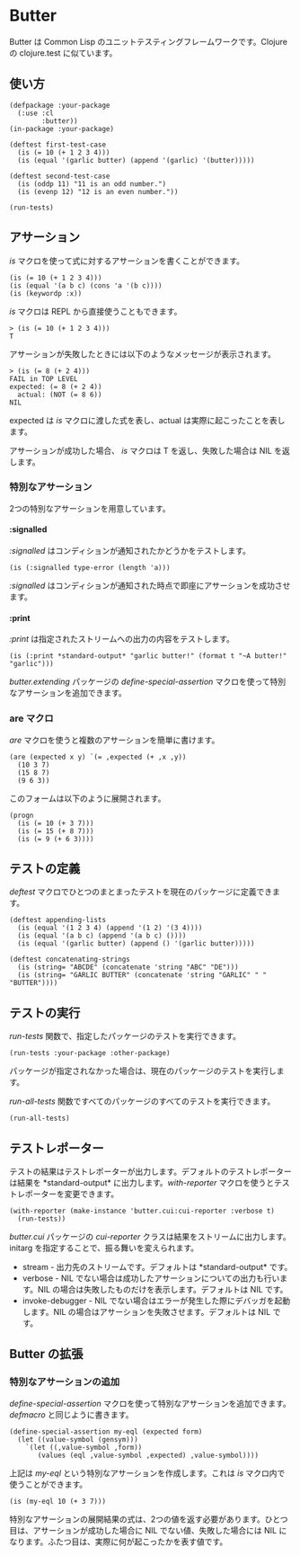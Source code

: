 # Butter

Butter は Common Lisp のユニットテスティングフレームワークです。Clojure の clojure.test に似ています。

## 使い方

    (defpackage :your-package
      (:use :cl
            :butter))
    (in-package :your-package)

    (deftest first-test-case
      (is (= 10 (+ 1 2 3 4)))
      (is (equal '(garlic butter) (append '(garlic) '(butter)))))

    (deftest second-test-case
      (is (oddp 11) "11 is an odd number.")
      (is (evenp 12) "12 is an even number."))

    (run-tests)

## アサーション

*is* マクロを使って式に対するアサーションを書くことができます。

    (is (= 10 (+ 1 2 3 4)))
    (is (equal '(a b c) (cons 'a '(b c))))
    (is (keywordp :x))

*is* マクロは REPL  から直接使うこともできます。

    > (is (= 10 (+ 1 2 3 4)))
    T

アサーションが失敗したときには以下のようなメッセージが表示されます。

    > (is (= 8 (+ 2 4)))
    FAIL in TOP LEVEL
    expected: (= 8 (+ 2 4))
      actual: (NOT (= 8 6))
    NIL

expected は *is* マクロに渡した式を表し、actual は実際に起こったことを表します。

アサーションが成功した場合、 *is* マクロは T を返し、失敗した場合は NIL を返します。

### 特別なアサーション

2つの特別なアサーションを用意しています。

#### :signalled

*:signalled* はコンディションが通知されたかどうかをテストします。

    (is (:signalled type-error (length 'a)))

*:signalled* はコンディションが通知された時点で即座にアサーションを成功させます。

#### :print

*:print* は指定されたストリームへの出力の内容をテストします。

    (is (:print *standard-output* "garlic butter!" (format t "~A butter!" "garlic")))

*butter.extending* パッケージの *define-special-assertion* マクロを使って特別なアサーションを追加できます。

### are マクロ

*are* マクロを使うと複数のアサーションを簡単に書けます。

    (are (expected x y) `(= ,expected (+ ,x ,y))
      (10 3 7)
      (15 8 7)
      (9 6 3))

このフォームは以下のように展開されます。

    (progn
      (is (= 10 (+ 3 7)))
      (is (= 15 (+ 8 7)))
      (is (= 9 (+ 6 3))))

## テストの定義

*deftest* マクロでひとつのまとまったテストを現在のパッケージに定義できます。

    (deftest appending-lists
      (is (equal '(1 2 3 4) (append '(1 2) '(3 4))))
      (is (equal '(a b c) (append '(a b c) ())))
      (is (equal '(garlic butter) (append () '(garlic butter)))))
    
    (deftest concatenating-strings
      (is (string= "ABCDE" (concatenate 'string "ABC" "DE")))
      (is (string= "GARLIC BUTTER" (concatenate 'string "GARLIC" " " "BUTTER"))))

## テストの実行

*run-tests* 関数で、指定したパッケージのテストを実行できます。

    (run-tests :your-package :other-package)

パッケージが指定されなかった場合は、現在のパッケージのテストを実行します。

*run-all-tests* 関数ですべてのパッケージのすべてのテストを実行できます。

    (run-all-tests)

## テストレポーター

テストの結果はテストレポーターが出力します。デフォルトのテストレポーターは結果を \*standard-output\* に出力します。*with-reporter* マクロを使うとテストレポーターを変更できます。

    (with-reporter (make-instance 'butter.cui:cui-reporter :verbose t)
      (run-tests))

*butter.cui* パッケージの *cui-reporter* クラスは結果をストリームに出力します。initarg を指定することで、振る舞いを変えられます。

  - stream - 出力先のストリームです。デフォルトは \*standard-output\* です。
  - verbose - NIL でない場合は成功したアサーションについての出力も行います。NIL の場合は失敗したものだけを表示します。デフォルトは NIL です。
  - invoke-debugger - NIL でない場合はエラーが発生した際にデバッガを起動します。NIL の場合はアサーションを失敗させます。デフォルトは NIL です。

## Butter の拡張

### 特別なアサーションの追加

*define-special-assertion* マクロを使って特別なアサーションを追加できます。*defmacro* と同じように書きます。

    (define-special-assertion my-eql (expected form)
      (let ((value-symbol (gensym)))
        `(let ((,value-symbol ,form))
           (values (eql ,value-symbol ,expected) ,value-symbol))))

上記は *my-eql* という特別なアサーションを作成します。これは *is* マクロ内で使うことができます。

    (is (my-eql 10 (+ 3 7)))

特別なアサーションの展開結果の式は、2つの値を返す必要があります。ひとつ目は、アサーションが成功した場合に NIL でない値、失敗した場合には NIL になります。ふたつ目は、実際に何が起こったかを表す値です。
